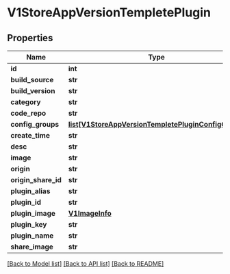 # V1StoreAppVersionTempletePlugin

## Properties
Name | Type | Description | Notes
------------ | ------------- | ------------- | -------------
**id** | **int** |  | 
**build_source** | **str** |  | 
**build_version** | **str** |  | 
**category** | **str** |  | 
**code_repo** | **str** |  | 
**config_groups** | [**list[V1StoreAppVersionTempletePluginConfigGroup]**](V1StoreAppVersionTempletePluginConfigGroup.md) |  | [optional] 
**create_time** | **str** |  | 
**desc** | **str** |  | 
**image** | **str** |  | 
**origin** | **str** |  | 
**origin_share_id** | **str** |  | 
**plugin_alias** | **str** |  | 
**plugin_id** | **str** |  | 
**plugin_image** | [**V1ImageInfo**](V1ImageInfo.md) |  | 
**plugin_key** | **str** |  | 
**plugin_name** | **str** |  | 
**share_image** | **str** |  | 

[[Back to Model list]](../README.md#documentation-for-models) [[Back to API list]](../README.md#documentation-for-api-endpoints) [[Back to README]](../README.md)


